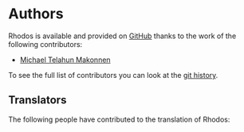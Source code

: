 Authors
=======

Rhodos is available and provided on [GitHub](https://github.com/trevi-software/rhodos)
thanks to the work of the following contributors:

* [Michael Telahun Makonnen](https://github.com/mtelahun)

To see the full list of contributors you can look at the [git history](https://github.com/trevi-software/rhodos/graphs/contributurs).

## Translators

The following people have contributed to the translation of Rhodos:

